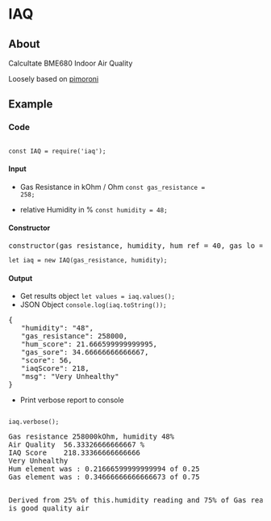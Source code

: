# IAQ

## About

Calcultate BME680 Indoor Air Quality

Loosely based on [pimoroni](https://github.com/pimoroni/bme680/blob/master/examples/indoor-air-quality.py)

## Example

### Code
<code>
const IAQ = require('iaq');
</code>

#### Input
* Gas Resistance in kOhm / Ohm
<code>const gas_resistance = 258;</code>

* relative Humidity in %
<code>const humidity = 48;</code>

#### Constructor
<pre>constructor(gas_resistance, humidity, hum_ref = 40, gas_lo = 50000, gas_hi = 500000)</pre>

<code>let iaq = new IAQ(gas_resistance, humidity);</code>
#### Output
* Get results object
<code>let values = iaq.values();</code>
* JSON Object
<code>console.log(iaq.toString());</code>
<pre>
{
   "humidity": "48",
   "gas_resistance": 258000,
   "hum_score": 21.666599999999995,
   "gas_sore": 34.66666666666667,
   "score": 56,
   "iaqScore": 218,
   "msg": "Very Unhealthy"
}
</pre>
* Print verbose report to console
<code>
iaq.verbose();
</code>
<pre>
Gas resistance 258000kOhm, humidity 48%
Air Quality  56.33326666666667 %
IAQ Score    218.33366666666666
Very Unhealthy
Hum element was : 0.21666599999999994 of 0.25
Gas element was : 0.34666666666666673 of 0.75

Derived from 25% of this.humidity reading and 75% of Gas reading
100% is good quality air</pre>
